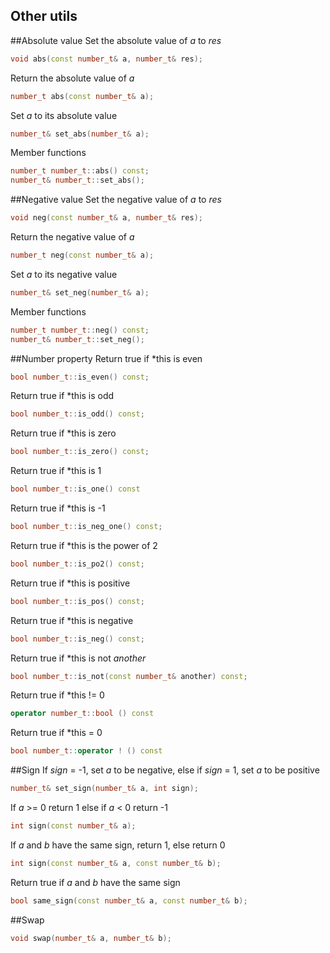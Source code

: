 Other utils
-------------

##Absolute value
Set the absolute value of _a_ to _res_
```C++
void abs(const number_t& a, number_t& res);
```

Return the absolute value of _a_ 
```C++
number_t abs(const number_t& a);
```

Set _a_ to its absolute value
```C++
number_t& set_abs(number_t& a);
```

Member functions
```C++
number_t number_t::abs() const;
number_t& number_t::set_abs();
```

##Negative value
Set the negative value of _a_ to _res_
```C++
void neg(const number_t& a, number_t& res);
```

Return the negative value of _a_ 
```C++
number_t neg(const number_t& a);
```

Set _a_ to its negative value
```C++
number_t& set_neg(number_t& a);
```

Member functions
```C++
number_t number_t::neg() const;
number_t& number_t::set_neg();
```

##Number property
Return true if *this is even
```C++
bool number_t::is_even() const;
```

Return true if *this is odd
```C++
bool number_t::is_odd() const;
```

Return true if *this is zero
```C++
bool number_t::is_zero() const;
```

Return true if *this is 1
```C++
bool number_t::is_one() const
```

Return true if *this is -1
```C++
bool number_t::is_neg_one() const;
```

Return true if *this is the power of 2
```C++
bool number_t::is_po2() const;
```

Return true if *this is positive
```C++
bool number_t::is_pos() const;
```

Return true if *this is negative
```C++
bool number_t::is_neg() const;
```

Return true if *this is not _another_
```C++
bool number_t::is_not(const number_t& another) const;
```

Return true if *this != 0
```C++
operator number_t::bool () const
```

Return true if *this = 0
```C++
bool number_t::operator ! () const
```

##Sign
If _sign_ = -1, set _a_ to be negative, else if _sign_ = 1, set _a_ to be positive
```C++
number_t& set_sign(number_t& a, int sign);
```

If _a_ >= 0 return 1 else if _a_ < 0 return -1
```C++
int sign(const number_t& a);
```

If _a_ and _b_ have the same sign, return 1, else return 0
```C++
int sign(const number_t& a, const number_t& b);
```

Return true if _a_ and _b_ have the same sign
```C++
bool same_sign(const number_t& a, const number_t& b);
```

##Swap
```C++
void swap(number_t& a, number_t& b);
```
